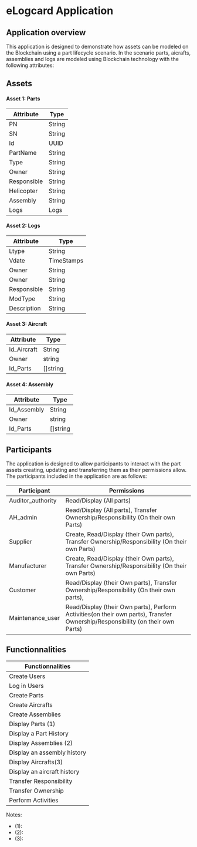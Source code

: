 # eLogcard Application 

## Application overview ##

This application is designed to demonstrate how assets can be modeled on the Blockchain using a part lifecycle scenario. 
In the scenario parts, aicrafts, assemblies and logs  are modeled using Blockchain technology with the following attributes:

## Assets 

#### Asset 1: Parts 

| Attribute       | Type                   |   
| --------------- | ---------------------- |   
| PN           	  | String  			   |    
| SN              | String                 |
| Id              | UUID                   |
| PartName        | String                 |
| Type            | String                 |
| Owner           | String                 |
| Responsible     | String                 |
| Helicopter      | String                 |
| Assembly        | String                 |
| Logs 			  | Logs                   |

#### Asset 2: Logs 

| Attribute       | Type                   |
| --------------- | ---------------------- |
| Ltype           | String  			   |
| Vdate           | TimeStamps             |
| Owner           | String                 |
| Owner        	  | String                 |
| Responsible     | String                 |
| ModType         | String                 |
| Description     | String                 |

#### Asset 3: Aircraft 

| Attribute       | Type                   |
| --------------- | ---------------------- |
| Id_Aircraft     | String  			   |
| Owner           | string                 |
| Id_Parts        | []string               |

#### Asset 4: Assembly 

| Attribute       | Type                   |
| --------------- | ---------------------- |
| Id_Assembly     | String  			   |
| Owner           | string                 |
| Id_Parts        | []string               |


## Participants 
 
The application is designed to allow participants to interact with the part assets creating, 
updating and transferring them as their permissions allow. The participants included in the application are as follows:

| Participant       | Permissions                                                                                                                   |
| ------------------| ------------------------------------------------------------------------------------------------------------------------------|
| Auditor_authority | Read/Display (All parts)                                				      						  				            |
| AH_admin		    | Read/Display (All parts), Transfer Ownership/Responsibility (On their own Parts)   				   				            |
| Supplier   	 	| Create, Read/Display (their Own parts), Transfer Ownership/Responsibility (On their own Parts)					            |
| Manufacturer   	| Create, Read/Display (their Own parts), Transfer Ownership/Responsibility (On their own Parts)        		                |
| Customer		    | Read/Display (their Own parts),  Transfer Ownership/Responsibility (On their own parts),               		                |
| Maintenance_user 	| Read/Display (their Own parts), Perform Activities(on their own parts), Transfer Ownership/Responsibility (on their own Parts)|


## Functionnalities 

| Functionnalities        |
| ------------------|
| Create Users | 
| Log in Users		    | 
| Create Parts   	 	| 
| Create Aircrafts   	| 
| Create Assemblies		    | 
| Display Parts (1)	|
| Display a Part History | 
| Display Assemblies (2)	| 
| Display an assembly history|
| Display Aircrafts(3)	| 
| Display an aircraft history| 
| Transfer Responsibility	| 
| Transfer Ownership	| 
| Perform Activities 	| 


Notes:

- (1): 
- (2):
- (3): 








